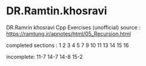 # DR.Ramtin.khosravi

DR.Ramrin khosravi Cpp Exercises (unofficial)
source : https://ramtung.ir/apnotes/html/05_Recursion.html

completed sections : 
1
2
3
4
5
7
9
10
11
13
14
15
16


incomplete: 
11-7 
14-7
14-8
15-2







